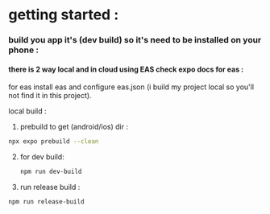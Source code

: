# getting started :

### build you app it's (dev build) so it's need to be installed on your phone :

#### there is 2 way local and in cloud using EAS check expo docs for eas :

for eas install eas and configure eas.json (i build my project local so you'll not find it in this project).

local build :

1. prebuild to get (android/ios) dir :

```bash
npx expo prebuild --clean
```

2. for dev build:

   ```bash
   npm run dev-build
   ```

3. run release build :

```bash
npm run release-build
```
